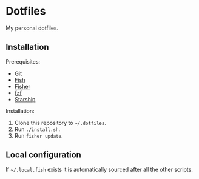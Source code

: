 # Dotfiles

My personal dotfiles.

## Installation

Prerequisites:
- [Git](https://git-scm.com/)
- [Fish](https://fishshell.com/)
- [Fisher](https://github.com/jorgebucaran/fisher)
- [fzf](https://github.com/junegunn/fzf)
- [Starship](https://starship.rs/)

Installation:
1. Clone this repository to `~/.dotfiles`.
2. Run `./install.sh`.
3. Run `fisher update`.

## Local configuration
If `~/.local.fish` exists it is automatically sourced after all the other scripts.
